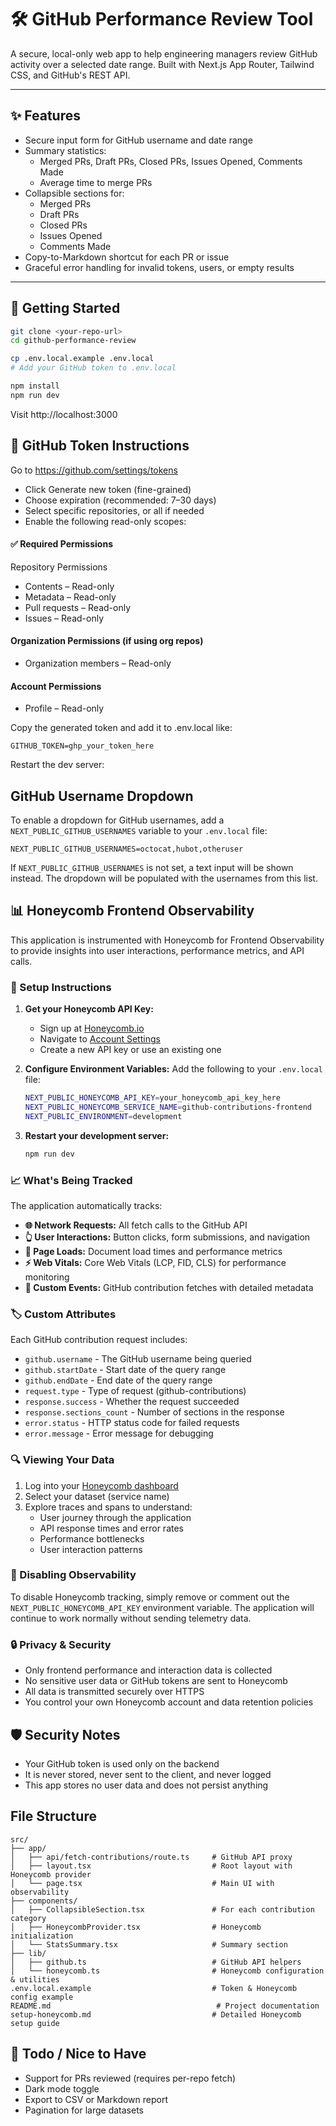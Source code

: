 # 🛠️ GitHub Performance Review Tool

A secure, local-only web app to help engineering managers review GitHub activity over a selected date range. Built with Next.js App Router, Tailwind CSS, and GitHub's REST API.

---

## ✨ Features

- Secure input form for GitHub username and date range
- Summary statistics:
  - Merged PRs, Draft PRs, Closed PRs, Issues Opened, Comments Made
  - Average time to merge PRs
- Collapsible sections for:
  - Merged PRs
  - Draft PRs
  - Closed PRs
  - Issues Opened
  - Comments Made
- Copy-to-Markdown shortcut for each PR or issue
- Graceful error handling for invalid tokens, users, or empty results

---

## 🚀 Getting Started

```bash
git clone <your-repo-url>
cd github-performance-review

cp .env.local.example .env.local
# Add your GitHub token to .env.local

npm install
npm run dev
```

Visit http://localhost:3000

## 🔐 GitHub Token Instructions
Go to https://github.com/settings/tokens

* Click Generate new token (fine-grained)
* Choose expiration (recommended: 7–30 days)
* Select specific repositories, or all if needed
* Enable the following read-only scopes:

#### ✅ Required Permissions
Repository Permissions
* Contents – Read-only
* Metadata – Read-only
* Pull requests – Read-only
* Issues – Read-only

#### Organization Permissions (if using org repos)
* Organization members – Read-only

#### Account Permissions
* Profile – Read-only

Copy the generated token and add it to .env.local like:

```
GITHUB_TOKEN=ghp_your_token_here
```
Restart the dev server:

## GitHub Username Dropdown

To enable a dropdown for GitHub usernames, add a `NEXT_PUBLIC_GITHUB_USERNAMES` variable to your `.env.local` file:

```
NEXT_PUBLIC_GITHUB_USERNAMES=octocat,hubot,otheruser
```

If `NEXT_PUBLIC_GITHUB_USERNAMES` is not set, a text input will be shown instead. The dropdown will be populated with the usernames from this list.

## 📊 Honeycomb Frontend Observability

This application is instrumented with Honeycomb for Frontend Observability to provide insights into user interactions, performance metrics, and API calls.

### 🔧 Setup Instructions

1. **Get your Honeycomb API Key:**
   - Sign up at [Honeycomb.io](https://www.honeycomb.io/)
   - Navigate to [Account Settings](https://ui.honeycomb.io/account)
   - Create a new API key or use an existing one

2. **Configure Environment Variables:**
   Add the following to your `.env.local` file:
   ```bash
   NEXT_PUBLIC_HONEYCOMB_API_KEY=your_honeycomb_api_key_here
   NEXT_PUBLIC_HONEYCOMB_SERVICE_NAME=github-contributions-frontend
   NEXT_PUBLIC_ENVIRONMENT=development
   ```

3. **Restart your development server:**
   ```bash
   npm run dev
   ```

### 📈 What's Being Tracked

The application automatically tracks:

- **🌐 Network Requests:** All fetch calls to the GitHub API
- **👆 User Interactions:** Button clicks, form submissions, and navigation
- **📄 Page Loads:** Document load times and performance metrics
- **⚡ Web Vitals:** Core Web Vitals (LCP, FID, CLS) for performance monitoring
- **🔧 Custom Events:** GitHub contribution fetches with detailed metadata

### 🏷️ Custom Attributes

Each GitHub contribution request includes:
- `github.username` - The GitHub username being queried
- `github.startDate` - Start date of the query range
- `github.endDate` - End date of the query range
- `request.type` - Type of request (github-contributions)
- `response.success` - Whether the request succeeded
- `response.sections_count` - Number of sections in the response
- `error.status` - HTTP status code for failed requests
- `error.message` - Error message for debugging

### 🔍 Viewing Your Data

1. Log into your [Honeycomb dashboard](https://ui.honeycomb.io/)
2. Select your dataset (service name)
3. Explore traces and spans to understand:
   - User journey through the application
   - API response times and error rates
   - Performance bottlenecks
   - User interaction patterns

### 🚫 Disabling Observability

To disable Honeycomb tracking, simply remove or comment out the `NEXT_PUBLIC_HONEYCOMB_API_KEY` environment variable. The application will continue to work normally without sending telemetry data.

### 🔒 Privacy & Security

- Only frontend performance and interaction data is collected
- No sensitive user data or GitHub tokens are sent to Honeycomb
- All data is transmitted securely over HTTPS
- You control your own Honeycomb account and data retention policies

## 🛡️ Security Notes
* Your GitHub token is used only on the backend
* It is never stored, never sent to the client, and never logged
* This app stores no user data and does not persist anything

## File Structure
```
src/
├── app/
│   ├── api/fetch-contributions/route.ts     # GitHub API proxy
│   ├── layout.tsx                           # Root layout with Honeycomb provider
│   └── page.tsx                             # Main UI with observability
├── components/
│   ├── CollapsibleSection.tsx               # For each contribution category
│   ├── HoneycombProvider.tsx                # Honeycomb initialization
│   └── StatsSummary.tsx                     # Summary section
├── lib/
│   ├── github.ts                            # GitHub API helpers
│   └── honeycomb.ts                         # Honeycomb configuration & utilities
.env.local.example                           # Token & Honeycomb config example
README.md                                     # Project documentation
setup-honeycomb.md                           # Detailed Honeycomb setup guide
```

## 🧪 Todo / Nice to Have
* Support for PRs reviewed (requires per-repo fetch)
* Dark mode toggle
* Export to CSV or Markdown report
* Pagination for large datasets
